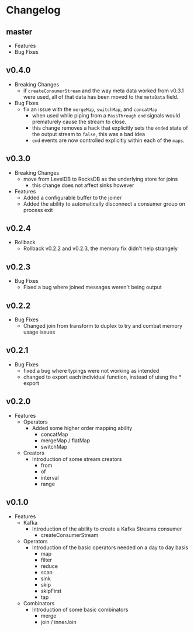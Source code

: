 # Changelog

## master

-   Features
-   Bug Fixes

## v0.4.0

-   Breaking Changes
    -   if `createConsumerStream` and the way meta data worked from v0.3.1 were used, all of that data has been moved to the `metaData` field.
-   Bug Fixes
    -   fix an issue with the `mergeMap`, `switchMap`, and `concatMap`
        -   when used while piping from a `PassThrough` `end` signals would prematurely cause the stream to close.
        -   this change removes a hack that explicitly sets the `ended` state of the output stream to `false`, this was a bad idea
        -   `end` events are now controlled explicitly within each of the `maps`.

## v0.3.0

-   Breaking Changes
    -   move from LevelDB to RocksDB as the underlying store for joins
        -   this change does not affect sinks however
-   Features
    -   Added a configurable buffer to the joiner
    -   Added the ability to automatically disconnect a consumer group on process exit

## v0.2.4

-   Rollback
    -   Rollback v0.2.2 and v0.2.3, the memory fix didn't help strangely

## v0.2.3

-   Bug Fixes
    -   Fixed a bug where joined messages weren't being output

## v0.2.2

-   Bug Fixes
    -   Changed join from transform to duplex to try and combat memory usage issues

## v0.2.1

-   Bug Fixes
    -   fixed a bug where typings were not working as intended
    -   changed to export each individual function, instead of uisng the \* export

## v0.2.0

-   Features
    -   Operators
        -   Added some higher order mapping ability
            -   concatMap
            -   mergeMap / flatMap
            -   switchMap
    -   Creators
        -   Introduction of some stream creators
            -   from
            -   of
            -   interval
            -   range

## v0.1.0

-   Features
    -   Kafka
        -   Introduction of the ability to create a Kafka Streams consumer
            -   createConsumerStream
    -   Operators
        -   Introduction of the basic operators needed on a day to day basis
            -   map
            -   filter
            -   reduce
            -   scan
            -   sink
            -   skip
            -   skipFirst
            -   tap
    -   Combinators
        -   Introduction of some basic combinators
            -   merge
            -   join / innerJoin
